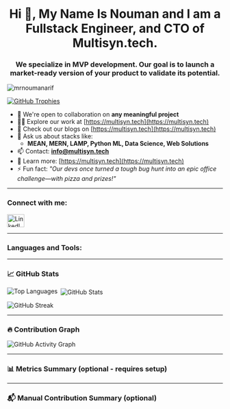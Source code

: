 <h1 align="center">Hi 👋, My Name Is Nouman and I am a Fullstack Engineer, and CTO of Multisyn.tech.</h1>
<h3 align="center">We specialize in MVP development. Our goal is to launch a market-ready version of your product to validate its potential.</h3>

<p align="left"> <img src="https://komarev.com/ghpvc/?username=mrnoumanarif&label=Profile%20views&color=0e75b6&style=flat" alt="mrnoumanarif" /> </p>

<p align="left"> <a href="https://github.com/ryo-ma/github-profile-trophy"><img src="https://github-profile-trophy.vercel.app/?username=mrnoumanarif" alt="GitHub Trophies" /></a> </p>

- 👯 We're open to collaboration on **any meaningful project**  
- 👨‍💻 Explore our work at [https://multisyn.tech](https://multisyn.tech)  
- 📝 Check out our blogs on [https://multisyn.tech](https://multisyn.tech)  
- 💬 Ask us about stacks like:  
  - **MEAN, MERN, LAMP, Python ML, Data Science, Web Solutions**  
- 📫 Contact: **info@multisyn.tech**  
- 📄 Learn more: [https://multisyn.tech](https://multisyn.tech)  
- ⚡ Fun fact: _"Our devs once turned a tough bug hunt into an epic office challenge—with pizza and prizes!"_

---

<h3 align="left">Connect with me:</h3>
<p align="left">
  <a href="https://www.linkedin.com/company/multisyn-tech/posts/?feedView=all" target="_blank">
    <img align="center" src="https://raw.githubusercontent.com/rahuldkjain/github-profile-readme-generator/master/src/images/icons/Social/linked-in-alt.svg" alt="LinkedIn" height="30" width="40" />
  </a>
</p>

---

<h3 align="left">Languages and Tools:</h3>
<p align="left"> <!-- Tools icons retained (your full list goes here) --> </p>

---

### 📈 GitHub Stats

<p><img align="left" src="https://github-readme-stats.vercel.app/api/top-langs?username=mrnoumanarif&show_icons=true&locale=en&layout=compact" alt="Top Languages" /></p>

<p>&nbsp;<img align="center" src="https://github-readme-stats.vercel.app/api?username=mrnoumanarif&show_icons=true&locale=en" alt="GitHub Stats" /></p>

<p><img align="center" src="https://github-readme-streak-stats.herokuapp.com/?user=mrnoumanarif&" alt="GitHub Streak" /></p>

---

### 🔥 Contribution Graph

<p><img align="center" src="https://github-readme-activity-graph.cyclic.app/graph?username=mrnoumanarif&theme=github-compact&hide_border=true" alt="GitHub Activity Graph" /></p>

---

### 📊 Metrics Summary (optional - requires setup)

<!-- To enable this, follow setup at https://github.com/lowlighter/metrics -->
<!--
<p><img src="https://raw.githubusercontent.com/mrnoumanarif/mrnoumanarif/main/github-metrics.svg" alt="GitHub Metrics" /></p>
-->

---

### 📬 Manual Contribution Summary (optional)

<!-- Update manually or with GitHub Actions -->
<!--
### 📊 My GitHub Summary:
- 💬 Comments posted: 123+
- 🧵 Discussions participated: 40+
- 🔧 PRs merged: 80+
- 📁 Open source repos maintained: 12
-->
